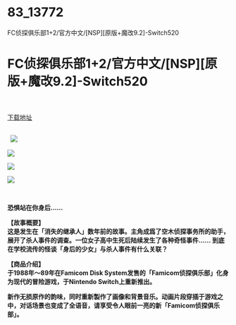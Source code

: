# 83_13772
FC侦探俱乐部1+2/官方中文/[NSP][原版+魔改9.2]-Switch520
# FC侦探俱乐部1+2/官方中文/[NSP][原版+魔改9.2]-Switch520
 <br/></br>
[下载地址](https://www.switch520.cc/article/13772 "下载地址")
<br/></br>

<p><strong>&nbsp; <img src="https://www.switch520.cc/muke_img/upload_art_editor_20210514-1_30f5b1ea8edfbabafebc49f47859e43f.jpeg"> </strong></p>
<p><strong><img src="https://www.switch520.cc/muke_img/upload_art_editor_20210514-1_e02091ca3414e98b0c6b36871ef845c5.jpg"></strong></p>
<p><strong><img src="https://www.switch520.cc/muke_img/upload_art_editor_20210514-1_01038104a9bba217df658046285c2b4d.jpg"></strong></p>
<p><strong><img src="https://www.switch520.cc/muke_img/upload_art_editor_20210514-1_62d37be58b42d7620503ade68cb1b530.jpg"></strong></p>
<p><strong>&nbsp;</strong></p>
<p><strong>恐惧站在你身后……</strong></p>
<p><strong>【故事概要】</strong><br>
<strong>这是发生在「消失的继承人」数年前的故事。主角成爲了空木侦探事务所的助手，展开了杀人事件的调查。一位女子高中生死后陆续发生了各种奇怪事件…… 到底在学校流传的怪谈「身后的少女」与杀人事件有什么关联？</strong></p>
<p><strong>【商品介绍】</strong><br>
<strong>于1988年～89年在Famicom Disk System发售的「Famicom侦探俱乐部」化身为现代的冒险游戏，于Nintendo Switch上重新推出。</strong></p>
<p><strong>新作无损原作的韵味，同时重新製作了画像和背景音乐。动画片段穿插于游戏之中，对话场景也变成了全语音，请享受令人眼前一亮的新「Famicom侦探俱乐部」。</strong></p>
<p>&nbsp;</p>
